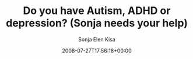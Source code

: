 ---
title: 'Do you have Autism, ADHD or depression? (Sonja needs your help)'
posts: 2
hash: 'kV9JAFEo'
author: 'Sonja Elen Kisa'
date: 2008-07-27T17:56:18+00:00
sources:
  - https://tokipona.yahoogroups.narkive.com/kV9JAFEo
---